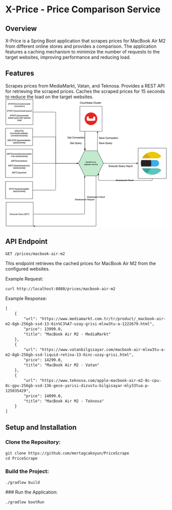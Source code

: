 # X-Price - Price Comparison Service
## Overview
X-Price is a Spring Boot application that scrapes prices for MacBook Air M2 from different online stores and provides a comparison. The application features a caching mechanism to minimize the number of requests to the target websites, improving performance and reducing load.

## Features
Scrapes prices from MediaMarkt, Vatan, and Teknosa.
Provides a REST API for retrieving the scraped prices.
Caches the scraped prices for 15 seconds to reduce the load on the target websites.
<img src="https://github.com/mertagcakoyun/elasticGate/blob/main/project/docs/assets/system.png" alt="Alt text" title="Optional title">

## API Endpoint
```
GET /prices/macbook-air-m2
```
This endpoint retrieves the cached prices for MacBook Air M2 from the configured websites.

Example Request:
```
curl http://localhost:8080/prices/macbook-air-m2
```
Example Response:

```
[
    {
        "url": "https://www.mediamarkt.com.tr/tr/product/_macbook-air-m2-8gb-256gb-ssd-13-6in%C3%A7-uzay-grisi-mlxw3tu-a-1222679.html",
        "price": 13999.0,
        "title": "MacBook Air M2 - MediaMarkt"
    },
    {
        "url": "https://www.vatanbilgisayar.com/macbook-air-mlxw3tu-a-m2-8gb-256gb-ssd-liquid-retina-13-6inc-uzay-grisi.html",
        "price": 14299.0,
        "title": "MacBook Air M2 - Vatan"
    },
    {
        "url": "https://www.teknosa.com/apple-macbook-air-m2-8c-cpu-8c-gpu-256gb-ssd-136-gece-yarisi-dizustu-bilgisayar-mly33tua-p-125035429",
        "price": 14099.0,
        "title": "MacBook Air M2 - Teknosa"
    }
]
```
## Setup and Installation

### Clone the Repository:
```
git clone https://github.com/mertagcakoyun/PriceScrape
cd PriceScrape
```

### Build the Project:
```
./gradlew build
```

### Run the Application:
```
./gradlew bootRun
```

